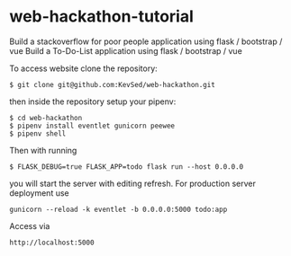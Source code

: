 # web-hackathon-tutorial

Build a stackoverflow for poor people application using flask / bootstrap / vue
Build a To-Do-List application using flask / bootstrap / vue

To access website clone the repository:
```
$ git clone git@github.com:KevSed/web-hackathon.git
```
then inside the repository setup your pipenv:
```
$ cd web-hackathon
$ pipenv install eventlet gunicorn peewee
$ pipenv shell
```
Then with running
```
$ FLASK_DEBUG=true FLASK_APP=todo flask run --host 0.0.0.0
```
you will start the server with editing refresh.
For production server deployment use
```
gunicorn --reload -k eventlet -b 0.0.0.0:5000 todo:app
```

Access via
```
http://localhost:5000
```
